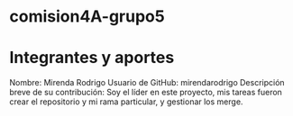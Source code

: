 # comision4A-grupo5

# Integrantes y aportes
Nombre: Mirenda Rodrigo
Usuario de GitHub: mirendarodrigo
Descripción breve de su contribución: Soy el líder en este proyecto, mis tareas fueron crear el repositorio y mi rama particular, y gestionar los merge.
